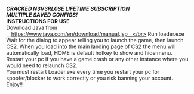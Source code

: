 ___CRACKED N3V3RL0SE LIFETIME SUBSCRIPTION___</br>
___MULTIPLE SAVED CONFIGS!___</br>
__INSTRUCTIONS FOR USE__</br>
Download Java from __https://www.java.com/en/download/manual.jsp__</br>
Run loader.exe</br>
Wait for the dialog to appear telling you to launch the game, then launch CS2. When you load into the main landing page of CS2 the menu will automatically load, HOME is default hotkey to show and hide menu.</br>
Restart your pc if you have a game crash or any other instance where you would need to relaunch CS2.</br>
You must restart Loader.exe every time you restart your pc for spoofer/blocker to work correctly or you risk banning your account.</br>
Enjoy!! 